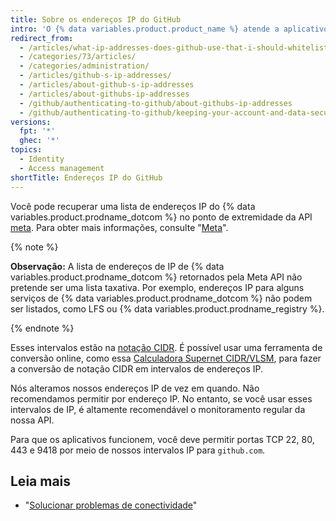 ```yaml
---
title: Sobre os endereços IP do GitHub
intro: 'O {% data variables.product.product_name %} atende a aplicativos de vários intervalos de endereços IP, que são disponibilizados usando a API.'
redirect_from:
  - /articles/what-ip-addresses-does-github-use-that-i-should-whitelist/
  - /categories/73/articles/
  - /categories/administration/
  - /articles/github-s-ip-addresses/
  - /articles/about-github-s-ip-addresses
  - /articles/about-githubs-ip-addresses
  - /github/authenticating-to-github/about-githubs-ip-addresses
  - /github/authenticating-to-github/keeping-your-account-and-data-secure/about-githubs-ip-addresses
versions:
  fpt: '*'
  ghec: '*'
topics:
  - Identity
  - Access management
shortTitle: Endereços IP do GitHub
---
```


Você pode recuperar uma lista de endereços IP do {% data variables.product.prodname_dotcom %} no ponto de extremidade da API [meta](https://api.github.com/meta). Para obter mais informações, consulte "[Meta](/rest/reference/meta)".

{% note %}

**Observação:** A lista de endereços de IP de {% data variables.product.prodname_dotcom %} retornados pela Meta API não pretende ser uma lista taxativa. Por exemplo, endereços IP para alguns serviços de {% data variables.product.prodname_dotcom %} não podem ser listados, como LFS ou {% data variables.product.prodname_registry %}.

{% endnote %}

Esses intervalos estão na [notação CIDR](https://en.wikipedia.org/wiki/Classless_Inter-Domain_Routing#CIDR_notation). É possível usar uma ferramenta de conversão online, como essa [Calculadora Supernet CIDR/VLSM](http://www.subnet-calculator.com/cidr.php), para fazer a conversão de notação CIDR em intervalos de endereços IP.

Nós alteramos nossos endereços IP de vez em quando. Não recomendamos permitir por endereço IP. No entanto, se você usar esses intervalos de IP, é altamente recomendável o monitoramento regular da nossa API.

Para que os aplicativos funcionem, você deve permitir portas TCP 22, 80, 443 e 9418 por meio de nossos intervalos IP para `github.com`.

## Leia mais

- "[Solucionar problemas de conectividade](/articles/troubleshooting-connectivity-problems)"
